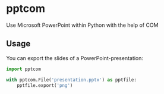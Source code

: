 # pptcom
Use Microsoft PowerPoint within Python with the help of COM

## Usage

You can export the slides of a PowerPoint-presentation:
```python
import pptcom

with pptcom.File('presentation.pptx') as pptfile:
    pptfile.export('png')
```

